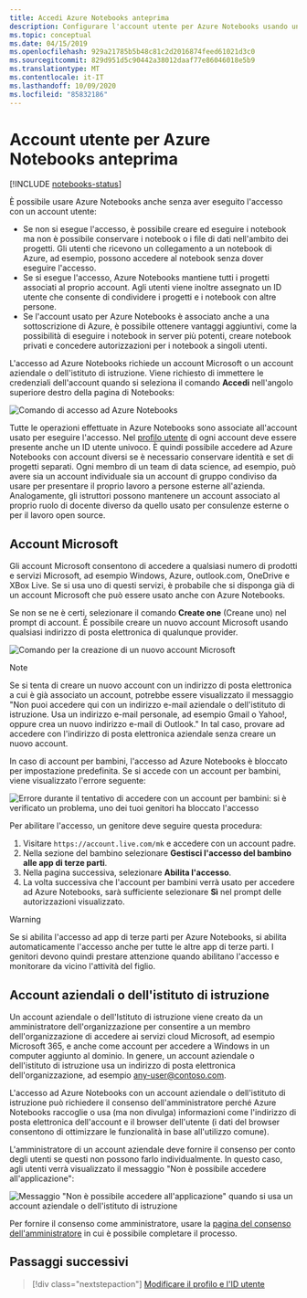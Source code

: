 ```yaml
---
title: Accedi Azure Notebooks anteprima
description: Configurare l'account utente per Azure Notebooks usando un account Microsoft o un account aziendale o dell'istituto di istruzione.
ms.topic: conceptual
ms.date: 04/15/2019
ms.openlocfilehash: 929a21785b5b48c81c2d2016874feed61021d3c0
ms.sourcegitcommit: 829d951d5c90442a38012daaf77e86046018e5b9
ms.translationtype: MT
ms.contentlocale: it-IT
ms.lasthandoff: 10/09/2020
ms.locfileid: "85832186"
---
```

# <a name="your-user-account-for-azure-notebooks-preview"></a>Account utente per Azure Notebooks anteprima

[!INCLUDE [notebooks-status](../../includes/notebooks-status.md)]

È possibile usare Azure Notebooks anche senza aver eseguito l'accesso con un account utente:

- Se non si esegue l'accesso, è possibile creare ed eseguire i notebook ma non è possibile conservare i notebook o i file di dati nell'ambito dei progetti. Gli utenti che ricevono un collegamento a un notebook di Azure, ad esempio, possono accedere al notebook senza dover eseguire l'accesso.
- Se si esegue l'accesso, Azure Notebooks mantiene tutti i progetti associati al proprio account. Agli utenti viene inoltre assegnato un ID utente che consente di condividere i progetti e i notebook con altre persone.
- Se l'account usato per Azure Notebooks è associato anche a una sottoscrizione di Azure, è possibile ottenere vantaggi aggiuntivi, come la possibilità di eseguire i notebook in server più potenti, creare notebook privati e concedere autorizzazioni per i notebook a singoli utenti.

L'accesso ad Azure Notebooks richiede un account Microsoft o un account aziendale o dell'istituto di istruzione. Viene richiesto di immettere le credenziali dell'account quando si seleziona il comando **Accedi** nell'angolo superiore destro della pagina di Notebooks:

![Comando di accesso ad Azure Notebooks](media/accounts/sign-in-command.png)

Tutte le operazioni effettuate in Azure Notebooks sono associate all'account usato per eseguire l'accesso. Nel [profilo utente](azure-notebooks-user-profile.md) di ogni account deve essere presente anche un ID utente univoco. È quindi possibile accedere ad Azure Notebooks con account diversi se è necessario conservare identità e set di progetti separati. Ogni membro di un team di data science, ad esempio, può avere sia un account individuale sia un account di gruppo condiviso da usare per presentare il proprio lavoro a persone esterne all'azienda. Analogamente, gli istruttori possono mantenere un account associato al proprio ruolo di docente diverso da quello usato per consulenze esterne o per il lavoro open source.

## <a name="microsoft-accounts"></a>Account Microsoft

Gli account Microsoft consentono di accedere a qualsiasi numero di prodotti e servizi Microsoft, ad esempio Windows, Azure, outlook.com, OneDrive e XBox Live. Se si usa uno di questi servizi, è probabile che si disponga già di un account Microsoft che può essere usato anche con Azure Notebooks.

Se non se ne è certi, selezionare il comando **Create one** (Creane uno) nel prompt di account. È possibile creare un nuovo account Microsoft usando qualsiasi indirizzo di posta elettronica di qualunque provider.

![Comando per la creazione di un nuovo account Microsoft](media/accounts/create-new-microsoft-account.png)

> [!Note]
> Se si tenta di creare un nuovo account con un indirizzo di posta elettronica a cui è già associato un account, potrebbe essere visualizzato il messaggio "Non puoi accedere qui con un indirizzo e-mail aziendale o dell'istituto di istruzione. Usa un indirizzo e-mail personale, ad esempio Gmail o Yahoo!, oppure crea un nuovo indirizzo e-mail di Outlook." In tal caso, provare ad accedere con l'indirizzo di posta elettronica aziendale senza creare un nuovo account.

In caso di account per bambini, l'accesso ad Azure Notebooks è bloccato per impostazione predefinita. Se si accede con un account per bambini, viene visualizzato l'errore seguente:

![Errore durante il tentativo di accedere con un account per bambini: si è verificato un problema, uno dei tuoi genitori ha bloccato l'accesso](media/accounts/child-account-error.png)

Per abilitare l'accesso, un genitore deve seguire questa procedura:

1. Visitare `https://account.live.com/mk` e accedere con un account padre.
1. Nella sezione del bambino selezionare **Gestisci l'accesso del bambino alle app di terze parti**.
1. Nella pagina successiva, selezionare **Abilita l'accesso**.
1. La volta successiva che l'account per bambini verrà usato per accedere ad Azure Notebooks, sarà sufficiente selezionare **Sì** nel prompt delle autorizzazioni visualizzato.

> [!Warning]
> Se si abilita l'accesso ad app di terze parti per Azure Notebooks, si abilita automaticamente l'accesso anche per tutte le altre app di terze parti. I genitori devono quindi prestare attenzione quando abilitano l'accesso e monitorare da vicino l'attività del figlio.

## <a name="work-or-school-accounts"></a>Account aziendali o dell'istituto di istruzione

Un account aziendale o dell'Istituto di istruzione viene creato da un amministratore dell'organizzazione per consentire a un membro dell'organizzazione di accedere ai servizi cloud Microsoft, ad esempio Microsoft 365, e anche come account per accedere a Windows in un computer aggiunto al dominio. In genere, un account aziendale o dell'istituto di istruzione usa un indirizzo di posta elettronica dell'organizzazione, ad esempio any-user@contoso.com.

L'accesso ad Azure Notebooks con un account aziendale o dell'istituto di istruzione può richiedere il consenso dell'amministratore perché Azure Notebooks raccoglie o usa (ma non divulga) informazioni come l'indirizzo di posta elettronica dell'account e il browser dell'utente (i dati del browser consentono di ottimizzare le funzionalità in base all'utilizzo comune).

L'amministratore di un account aziendale deve fornire il consenso per conto degli utenti se questi non possono farlo individualmente. In questo caso, agli utenti verrà visualizzato il messaggio "Non è possibile accedere all'applicazione":

![Messaggio "Non è possibile accedere all'applicazione" quando si usa un account aziendale o dell'istituto di istruzione](media/accounts/consent-permissions-denied.png)

Per fornire il consenso come amministratore, usare la [pagina del consenso dell'amministratore](https://notebooks.azure.com/account/adminConsent) in cui è possibile completare il processo.

## <a name="next-steps"></a>Passaggi successivi  

> [!div class="nextstepaction"]
> [Modificare il profilo e l'ID utente](azure-notebooks-user-profile.md)
